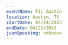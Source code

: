 ```yaml
---
eventName: FIL Austin
location: Austin, TX
startDate: 04/24/2023
endDate: 04/25/2023
juanSpeaking: unknown
---
```

